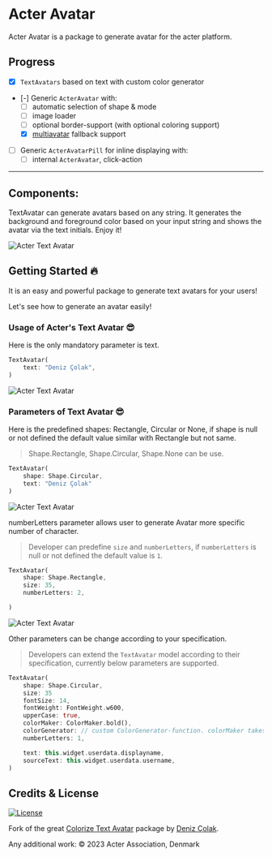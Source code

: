 # Acter Avatar

Acter Avatar is a package to generate avatar for the acter platform.

## Progress

- [x] `TextAvatars` based on text with custom color generator
- [-] Generic `ActerAvatar` with:
  - [ ] automatic selection of shape & mode
  - [ ] image loader
  - [ ] optional border-support (with optional coloring support)
  - [x] [multiavatar](https://pub.dev/packages/multiavatar) fallback support
- [ ] Generic `ActerAvatarPill` for inline displaying with:
  - [ ] internal `ActerAvatar`, click-action

---

## Components:

TextAvatar can generate avatars based on any string. It generates the background and foreground color based on your input string and shows the avatar via the text initials. Enjoy it!

![Acter Text Avatar](https://github.com/acterglobal/acter-avatar/raw/master/example/screenshots/img_4.png)

## Getting Started 🔥

It is an easy and powerful package to generate text avatars for your users!

Let's see how to generate an avatar easily!

### Usage of Acter's Text Avatar 😎

Here is the only mandatory parameter is text.

```dart
TextAvatar(
    text: "Deniz Çolak",
)
```

![Acter Text Avatar](https://github.com/acterglobal/acter-avatar/raw/master/example/screenshots/img_1.png)

### Parameters of Text Avatar 😎

Here is the predefined shapes: Rectangle, Circular or None, if shape is null or not defined the default value similar with Rectangle but not same.

> Shape.Rectangle, Shape.Circular, Shape.None can be use.

```dart
TextAvatar(
    shape: Shape.Circular,
    text: "Deniz Çolak"
)
```

![Acter Text Avatar](https://github.com/acterglobal/acter-avatar/raw/master/example/screenshots/img_2.png)

numberLetters parameter allows user to generate Avatar more specific number of character.

> Developer can predefine `size` and `numberLetters`, if `numberLetters` is null or not defined the default value is `1`.

```dart
TextAvatar(
    shape: Shape.Rectangle,
    size: 35,
    numberLetters: 2,

)
```

![Acter Text Avatar](https://github.com/acterglobal/acter-avatar/raw/master/example/screenshots/img_3.png)

Other parameters can be change according to your specification.

> Developers can extend the `TextAvatar` model according to their specification, currently below parameters are supported.

```dart
TextAvatar(
    shape: Shape.Circular,
    size: 35
    fontSize: 14,
    fontWeight: FontWeight.w600,
    upperCase: true,
    colorMaker: ColorMaker.bold(),
    colorGenerator: // custom ColorGenerator-function. colorMaker takes precedence
    numberLetters: 1,

    text: this.widget.userdata.displayname,
    sourceText: this.widget.userdata.username,
)
```

## Credits & License

[![License](https://img.shields.io/badge/License-MIT-blue.svg)](/LICENSE)

Fork of the great [Colorize Text Avatar](https://pub.dev/packages/colorize_text_avatar) package by [Deniz Çolak](https://github.com/deniscolak).

Any additional work: © 2023 Acter Association, Denmark
